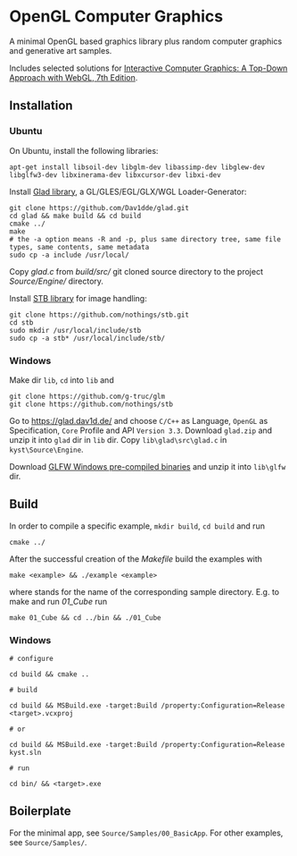 # OpenGL Computer Graphics

A minimal OpenGL based graphics library plus random computer graphics and generative art samples.

Includes selected solutions for [Interactive Computer Graphics: A Top-Down Approach with WebGL, 7th Edition](https://www.pearson.com/us/higher-education/product/Angel-Interactive-Computer-Graphics-A-Top-Down-Approach-with-Web-GL-7th-Edition/9780133574845.html).

## Installation

### Ubuntu

On Ubuntu, install the following libraries:

```
apt-get install libsoil-dev libglm-dev libassimp-dev libglew-dev libglfw3-dev libxinerama-dev libxcursor-dev libxi-dev
```

Install [Glad library](https://github.com/Dav1dde/glad.git), a GL/GLES/EGL/GLX/WGL Loader-Generator:

```
git clone https://github.com/Dav1dde/glad.git
cd glad && make build && cd build
cmake ../
make
# the -a option means -R and -p, plus same directory tree, same file types, same contents, same metadata
sudo cp -a include /usr/local/
```

Copy *glad.c* from *build/src/* git cloned source directory to the project *Source/Engine/* directory.

Install [STB library](https://github.com/nothings/stb) for image handling:

```
git clone https://github.com/nothings/stb.git
cd stb
sudo mkdir /usr/local/include/stb
sudo cp -a stb* /usr/local/include/stb/
```

### Windows

Make dir `lib`, `cd` into `lib` and

```
git clone https://github.com/g-truc/glm
git clone https://github.com/nothings/stb
```

Go to https://glad.dav1d.de/ and choose `C/C++` as Language, `OpenGL` as Specification, `Core` Profile and API `Version 3.3`. Download `glad.zip` and unzip it into `glad` dir in `lib` dir. Copy `lib\glad\src\glad.c` in `kyst\Source\Engine`. 

Download [GLFW Windows pre-compiled binaries](https://www.glfw.org/download) and unzip it into `lib\glfw` dir.

## Build

In order to compile a specific example, `mkdir build`, `cd build` and run

```
cmake ../
```

After the successful creation of the *Makefile* build the examples with

```
make <example> && ./example <example>
```

where <sample> stands for the name of the corresponding sample directory. E.g. to make and run *01_Cube* run

```
make 01_Cube && cd ../bin && ./01_Cube
```

### Windows

```
# configure

cd build && cmake ..

# build

cd build && MSBuild.exe -target:Build /property:Configuration=Release <target>.vcxproj

# or

cd build && MSBuild.exe -target:Build /property:Configuration=Release kyst.sln

# run

cd bin/ && <target>.exe
```

## Boilerplate

For the minimal app, see `Source/Samples/00_BasicApp`. For other examples, see `Source/Samples/`.
